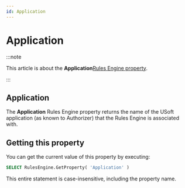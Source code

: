 ```yaml
---
id: Application
---
```


# Application




:::note

This article is about the **Application**[Rules Engine property](/docs/Modeller_and_Rules_Engine/Rules_Engine_properties).

:::

## **Application**

The **Application** Rules Engine property returns the name of the USoft application (as known to Authorizer) that the Rules Engine is associated with.

## Getting this property

You can get the current value of this property by executing:

```sql
SELECT RulesEngine.GetProperty( 'Application' )
```

This entire statement is case-insensitive, including the property name.

 